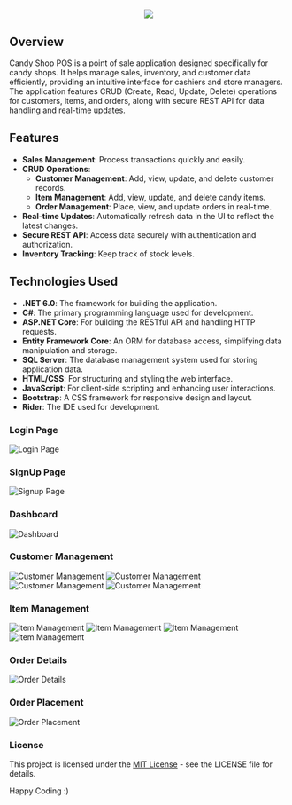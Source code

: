 <h1 align="center">
    <img src="https://readme-typing-svg.herokuapp.com/?font=Righteous&size=35&center=true&vCenter=true&width=700&height=70&duration=4000&lines=Candy+Land+POS&color=FF69B4" />
</h1>

## Overview
Candy Shop POS is a point of sale application designed specifically for candy shops. It helps manage sales, inventory, and customer data efficiently, providing an intuitive interface for cashiers and store managers. The application features CRUD (Create, Read, Update, Delete) operations for customers, items, and orders, along with secure REST API for data handling and real-time updates.
## Features

- **Sales Management**: Process transactions quickly and easily.
- **CRUD Operations**:
    - **Customer Management**: Add, view, update, and delete customer records.
    - **Item Management**: Add, view, update, and delete candy items.
    - **Order Management**: Place, view, and update orders in real-time.
- **Real-time Updates**: Automatically refresh data in the UI to reflect the latest changes.
- **Secure REST API**: Access data securely with authentication and authorization.
- **Inventory Tracking**: Keep track of stock levels.

## Technologies Used

- **.NET 6.0**: The framework for building the application.
- **C#**: The primary programming language used for development.
- **ASP.NET Core**: For building the RESTful API and handling HTTP requests.
- **Entity Framework Core**: An ORM for database access, simplifying data manipulation and storage.
- **SQL Server**: The database management system used for storing application data.
- **HTML/CSS**: For structuring and styling the web interface.
- **JavaScript**: For client-side scripting and enhancing user interactions.
- **Bootstrap**: A CSS framework for responsive design and layout.
- **Rider**: The IDE used for development.

### Login Page
![Login Page](https://imgur.com/cOnhu71.png)
### SignUp Page
![Signup Page](https://imgur.com/FL5NQj7.png)
### Dashboard
![Dashboard](https://imgur.com/yrpg08E.png)
### Customer Management
![Customer Management](https://imgur.com/VwhyIO1.png)
![Customer Management](https://imgur.com/T0AnWFT.png)
![Customer Management](https://imgur.com/UTNDdrL.png)
![Customer Management](https://imgur.com/xHayoOq.png)
### Item Management
![Item Management](https://imgur.com/TYj2bx9.png)
![Item Management](https://imgur.com/WHHTwze.png)
![Item Management](https://imgur.com/hj9mNSv.png)
![Item Management](https://imgur.com/iaIimme.png)

### Order Details
![Order Details](https://imgur.com/olNdxfn.png)
### Order Placement
![Order Placement](https://imgur.com/yv1Er7M.png)

### License

This project is licensed under the [MIT License](LICENSE) - see the LICENSE file for details.

Happy Coding :)